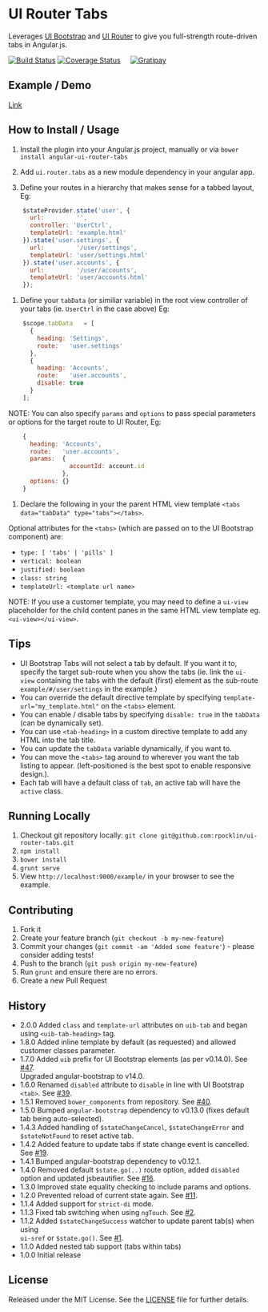 # UI Router Tabs

Leverages [UI Bootstrap](http://angular-ui.github.io/bootstrap/) and [UI Router](https://github.com/angular-ui/ui-router) to give you full-strength route-driven tabs in Angular.js.

[![Build Status](https://secure.travis-ci.org/rpocklin/ui-router-tabs.svg)](http:/travis-ci.org/rpocklin/ui-router-tabs)
[![Coverage Status](https://coveralls.io/repos/rpocklin/ui-router-tabs/badge.svg)](https://coveralls.io/r/rpocklin/ui-router-tabs)
&nbsp;&nbsp;&nbsp;
[![Gratipay](https://img.shields.io/gratipay/rpocklin.svg)](https://gratipay.com/rpocklin/)


## Example / Demo
[Link](http://rpocklin.github.io/ui-router-tabs/example/index.html)

## How to Install / Usage

1. Install the plugin into your Angular.js project, manually or via `bower install angular-ui-router-tabs`
1. Add `ui.router.tabs` as a new module dependency in your angular app.

1. Define your routes in a hierarchy that makes sense for a tabbed layout, Eg:
  ```javascript
      $stateProvider.state('user', {
        url:         '',
        controller: 'UserCtrl',
        templateUrl: 'example.html'
      }).state('user.settings', {
        url:         '/user/settings',
        templateUrl: 'user/settings.html'
      }).state('user.accounts', {
        url:         '/user/accounts',
        templateUrl: 'user/accounts.html'
      });
  ```

1. Define your `tabData` (or similiar variable) in the root view controller of your tabs (ie. `UserCtrl` in the case above) Eg:
  ```javascript
      $scope.tabData   = [
        {
          heading: 'Settings',
          route:   'user.settings'
        },
        {
          heading: 'Accounts',
          route:   'user.accounts',
          disable: true
        }
      ];
  ```

  NOTE: You can also specify `params` and `options` to pass special parameters or options for the target route to UI Router, Eg:
  ```javascript
      {
        heading: 'Accounts',
        route:   'user.accounts',
        params:  {
                   accountId: account.id
                 },
        options: {}
      }
  ```

1. Declare the following in your the parent HTML view template `<tabs data="tabData" type="tabs"></tabs>`.

  Optional attributes for the `<tabs>` (which are passed on to the UI Bootstrap component) are:

  * `type: [ 'tabs' | 'pills' ]`
  * `vertical: boolean`
  * `justified: boolean`
  * `class: string`
  * `templateUrl: <template url name>`

  NOTE: If you use a customer template, you may need to define a `ui-view` placeholder for the child content panes in the same HTML view template eg. `<ui-view></ui-view>`.

## Tips

* UI Bootstrap Tabs will not select a tab by default.  If you want it to, specify the target sub-route when you
  show the tabs (ie. link the `ui-view` containing the tabs with the default (first) element as the sub-route `example/#/user/settings` in the example.)
* You can override the default directive template by specifying `template-url="my_template.html"` on the `<tabs>` element.
* You can enable / disable tabs by specifying `disable: true` in the `tabData` (can be dynamically set).
* You can use `<tab-heading>` in a custom directive template to add any HTML into the tab title.
* You can update the `tabData` variable dynamically, if you want to.
* You can move the `<tabs>` tag around to wherever you want the tab listing to appear.  (left-positioned is the best spot to enable responsive design.).
* Each tab will have a default class of `tab`, an active tab will have the `active` class.


## Running Locally

1. Checkout git repository locally: `git clone git@github.com:rpocklin/ui-router-tabs.git`
1. `npm install`
1. `bower install`
1. `grunt serve`
1. View `http://localhost:9000/example/` in your browser to see the example.


## Contributing

1. Fork it
2. Create your feature branch (`git checkout -b my-new-feature`)
3. Commit your changes (`git commit -am 'Added some feature'`) - please consider adding tests!
4. Push to the branch (`git push origin my-new-feature`)
5. Run `grunt` and ensure there are no errors.
6. Create a new Pull Request


## History
* 2.0.0 Added `class` and `template-url` attributes on `uib-tab` and began using `<uib-tab-heading>` tag.
* 1.8.0 Added inline template by default (as requested) and allowed customer classes parameter.
* 1.7.0 Added `uib` prefix for UI Bootstrap elements (as per v0.14.0).  See [#47](/../../pull/47).  <br/>Upgraded angular-bootstrap to v14.0.
* 1.6.0 Renamed `disabled` attribute to `disable` in line with UI Bootstrap `<tab>`.  See [#39](/../../issues/39).
* 1.5.1 Removed `bower_components` from repository.  See [#40](/../../pull/40).
* 1.5.0 Bumped `angular-bootstrap` dependency to v0.13.0 (fixes default tab being auto-selected).
* 1.4.3 Added handling of `$stateChangeCancel`, `$stateChangeError` and `$stateNotFound` to reset active tab.
* 1.4.2 Added feature to update tabs if state change event is cancelled.  See [#19](/../../pull/19).
* 1.4.1 Bumped angular-bootstrap dependency to v0.12.1.
* 1.4.0 Removed default `$state.go(..)` route option, added `disabled` option and updated jsbeautifier.  See [#16](/../../pull/16).
* 1.3.0 Improved state equality checking to include params and options.
* 1.2.0 Prevented reload of current state again.  See [#11](/../../pull/11).
* 1.1.4 Added support for `strict-di` mode.
* 1.1.3 Fixed tab switching when using `ngTouch`.  See [#2](/../../issues/2).
* 1.1.2 Added `$stateChangeSuccess` watcher to update parent tab(s) when using <br/>`ui-sref` or `$state.go()`.  See [#1](/../../issues/1).
* 1.1.0 Added nested tab support (tabs within tabs)
* 1.0.0 Initial release

## License

Released under the MIT License. See the [LICENSE][license] file for further details.

[license]: https://github.com/rpocklin/ui-router-tabs/blob/master/LICENSE
